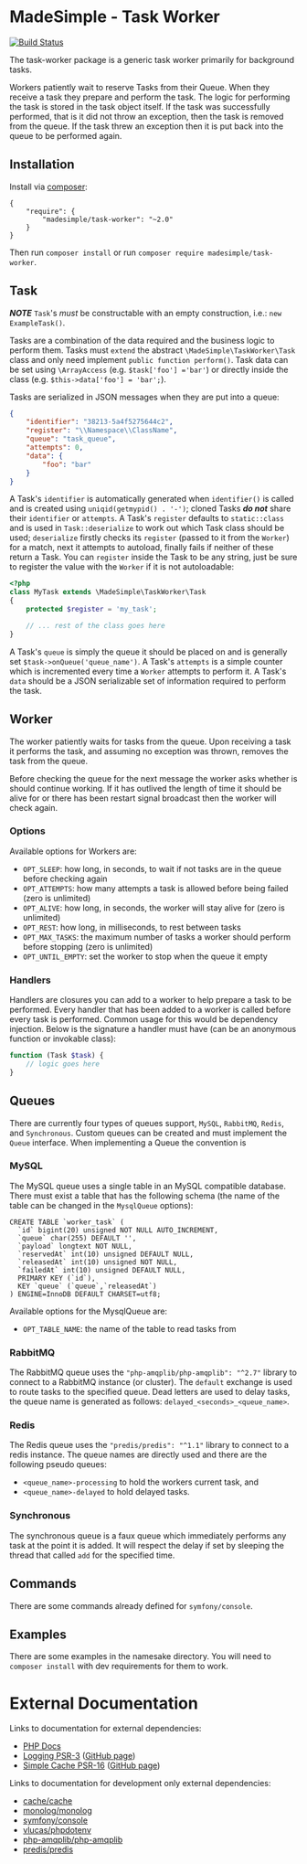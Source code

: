 # MadeSimple - Task Worker
[![Build Status](https://travis-ci.org/pdscopes/task-worker.svg?branch=master)](https://travis-ci.org/pdscopes/task-worker)

The task-worker package is a generic task worker primarily for background tasks.

Workers patiently wait to reserve Tasks from their Queue. When they receive a
task they prepare and perform the task. The logic for performing the task is
stored in the task object itself. If the task was successfully performed, that
is it did not throw an exception, then the task is removed from the queue.
If the task threw an exception then it is put back into the queue to be performed
again.

## Installation
Install via [composer](https://getcomposer.org/):
```
{
    "require": {
        "madesimple/task-worker": "~2.0"
    }
}
```
Then run `composer install` or run `composer require madesimple/task-worker`.

## Task
***NOTE*** `Task`'s _must_ be constructable with an empty construction, i.e.: `new ExampleTask()`.

Tasks are a combination of the data required and the business logic to perform them.
Tasks must `extend` the abstract `\MadeSimple\TaskWorker\Task` class and only need implement `public function perform()`.
Task data can be set using `\ArrayAccess` (e.g. `$task['foo'] ='bar'`) or directly inside the class (e.g. `$this->data['foo'] = 'bar';`).

Tasks are serialized in JSON messages when they are put into a queue:
```json
{
    "identifier": "38213-5a4f5275644c2",
    "register": "\\Namespace\\ClassName",
    "queue": "task_queue",
    "attempts": 0,
    "data": {
        "foo": "bar"
    }
}
```

A Task's `identifier` is automatically generated when `identifier()` is called and is created using `uniqid(getmypid() . '-')`; cloned Tasks ***do not*** share their `identifier` or `attempts`.
A Task's `register` defaults to `static::class` and is used in `Task::deserialize` to work out which Task class should be used; `deserialize` firstly checks its `register` (passed to it from the `Worker`) for a match, next it attempts to autoload, finally fails if neither of these return a Task.
You can `register` inside the Task to be any string, just be sure to register the value with the `Worker` if it is not autoloadable:
```php
<?php
class MyTask extends \MadeSimple\TaskWorker\Task
{
    protected $register = 'my_task';

    // ... rest of the class goes here
}
```
A Task's `queue` is simply the queue it should be placed on and is generally set `$task->onQueue('queue_name')`.
A Task's `attempts` is a simple counter which is incremented every time a `Worker` attempts to perform it.
A Task's `data` should be a JSON serializable set of information required to perform the task.

## Worker
The worker patiently waits for tasks from the queue. Upon receiving a task it
performs the task, and assuming no exception was thrown, removes the task from
the queue.

Before checking the queue for the next message the worker asks whether is should
continue working. If it has outlived the length of time it should be alive for
or there has been restart signal broadcast then the worker will check again.

### Options
Available options for Workers are:
* `OPT_SLEEP`: how long, in seconds, to wait if not tasks are in the queue before checking again
* `OPT_ATTEMPTS`: how many attempts a task is allowed before being failed (zero is unlimited)
* `OPT_ALIVE`: how long, in seconds, the worker will stay alive for (zero is unlimited)
* `OPT_REST`: how long, in milliseconds, to rest between tasks
* `OPT_MAX_TASKS`: the maximum number of tasks a worker should perform before stopping (zero is unlimited)
* `OPT_UNTIL_EMPTY`: set the worker to stop when the queue it empty

### Handlers
Handlers are closures you can add to a worker to help prepare a task to be performed.
Every handler that has been added to a worker is called before every task is performed.
Common usage for this would be dependency injection. Below is the signature a handler
must have (can be an anonymous function or invokable class):
```php
function (Task $task) {
    // logic goes here
}
```

## Queues
There are currently four types of queues support, `MySQL`, `RabbitMQ`, `Redis`, and `Synchronous`.
Custom queues can be created and must implement the `Queue` interface. When implementing a Queue the convention is

### MySQL
The MySQL queue uses a single table in an MySQL compatible database.
There must exist a table that has the following schema (the name of the table can
be changed in the `MysqlQueue` options):
```mysql
CREATE TABLE `worker_task` (
  `id` bigint(20) unsigned NOT NULL AUTO_INCREMENT,
  `queue` char(255) DEFAULT '',
  `payload` longtext NOT NULL,
  `reservedAt` int(10) unsigned DEFAULT NULL,
  `releasedAt` int(10) unsigned NOT NULL,
  `failedAt` int(10) unsigned DEFAULT NULL,
  PRIMARY KEY (`id`),
  KEY `queue` (`queue`,`releasedAt`)
) ENGINE=InnoDB DEFAULT CHARSET=utf8;
```

Available options for the MysqlQueue are:
* `OPT_TABLE_NAME`: the name of the table to read tasks from

### RabbitMQ
The RabbitMQ queue uses the `"php-amqplib/php-amqplib": "^2.7"` library to connect to a RabbitMQ instance (or cluster).
The `default` exchange is used to route tasks to the specified queue.
Dead letters are used to delay tasks, the queue name is generated as follows: `delayed_<seconds>_<queue_name>`.

### Redis
The Redis queue uses the `"predis/predis": "^1.1"` library to connect to a redis instance.
The queue names are directly used and there are the following pseudo queues:
* `<queue_name>-processing` to hold the workers current task, and
* `<queue_name>-delayed` to hold delayed tasks.


### Synchronous
The synchronous queue is a faux queue which immediately performs any task at the point it is added.
It will respect the delay if set by sleeping the thread that called `add` for the specified time.

## Commands
There are some commands already defined for `symfony/console`.

## Examples
There are some examples in the namesake directory. You will need to `composer install`
with dev requirements for them to work.

# External Documentation
Links to documentation for external dependencies:
* [PHP Docs](http://php.net/)
* [Logging PSR-3](http://www.php-fig.org/psr/psr-3/) ([GitHub page](https://github.com/php-fig/log))
* [Simple Cache PSR-16](http://www.php-fig.org/psr/psr-16/) ([GitHub page](https://github.com/php-fig/simple-cache))

Links to documentation for development only external dependencies:
* [cache/cache](http://www.php-cache.com/en/latest/)
* [monolog/monolog](https://github.com/Seldaek/monolog)
* [symfony/console](http://symfony.com/doc/current/components/console.html)
* [vlucas/phpdotenv](https://github.com/vlucas/phpdotenv)
* [php-amqplib/php-amqplib](https://github.com/php-amqplib/php-amqplib)
* [predis/predis](https://github.com/nrk/predis)
